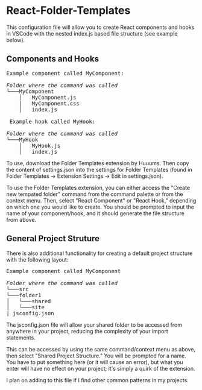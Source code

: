 # React-Folder-Templates

This configuration file will allow you to create React components and hooks in VSCode with the nested index.js based file structure (see example below).

## Components and Hooks

<pre>
Example component called MyComponent:

<i>Folder where the command was called</i>
└───MyComponent
    │   MyComponent.js
    |   MyComponent.css
    │   index.js
 
 Example hook called MyHook:

<i>Folder where the command was called</i>
└───MyHook
    │   MyHook.js
    │   index.js
</pre>

To use, download the Folder Templates extension by Huuums. Then copy the content of settings.json into the settings for Folder Templates (found in Folder Templates -> Extension Settings -> Edit in settings.json).

To use the Folder Templates extension, you can either access the "Create new tempated folder" command from the command palette or from the context menu. Then, select "React Component" or "React Hook," depending on which one you would like to create. You should be prompted to input the name of your component/hook, and it should generate the file structure from above.

## General Project Struture

There is also additional functionality for creating a default project structure with the following layout:

<pre>
Example component called MyComponent

<i>Folder where the command was called</i>
└───src
└───folder1
│   └───shared
│   └───site
| jsconfig.json
</pre>

The jsconfig.json file will allow your shared folder to be accessed from anywhere in your project, reducing the complexity of your import statements.

This can be accessed by using the same command/context menu as above, then select "Shared Project Structure." You will be prompted for a name. You have to put something here (or it will cause an error), but what you enter will have no effect on your project; it's simply a quirk of the extension.

I plan on adding to this file if I find other common patterns in my projects.

